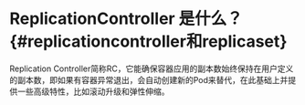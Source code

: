 # ReplicationController 是什么？ {#replicationcontroller和replicaset}

Replication Controller简称RC，它能确保容器应用的副本数始终保持在用户定义的副本数，即如果有容器异常退出，会自动创建新的Pod来替代，在此基础上并提供一些高级特性，比如滚动升级和弹性伸缩。

